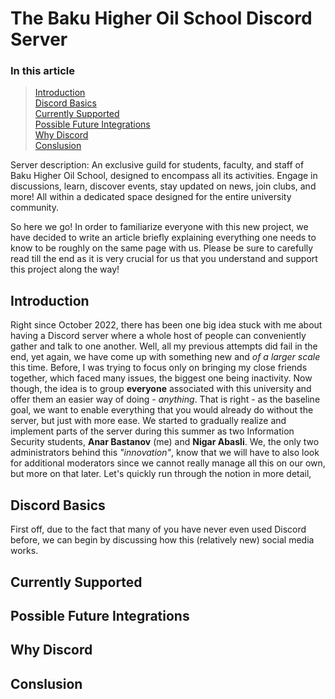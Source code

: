 # The Baku Higher Oil School Discord Server

### In this article

> [Introduction](#introduction)  
> [Discord Basics](#discord-basics)  
> [Currently Supported](#currently-supported)  
> [Possible Future Integrations](#possible-future-integrations)  
> [Why Discord](#why-discord)  
> [Conslusion](#conslusion)  

Server description: An exclusive guild for students, faculty, and staff of Baku Higher Oil School, designed to encompass all its activities. Engage in discussions, learn, discover events, stay updated on news, join clubs, and more! All within a dedicated space designed for the entire university community.

So here we go! In order to familiarize everyone with this new project, we have decided to write an article briefly explaining everything one needs to know to be roughly on the same page with us. Please be sure to carefully read till the end as it is very crucial for us that you understand and support this project along the way!

## Introduction

Right since October 2022, there has been one big idea stuck with me about having a Discord server where a whole host of people can conveniently gather and talk to one another. Well, all my previous attempts did fail in the end, yet again, we have come up with something new and _of a larger scale_ this time. Before, I was trying to focus only on bringing my close friends together, which faced many issues, the biggest one being inactivity. Now though, the idea is to group **everyone** associated with this university and offer them an easier way of doing - _anything_. That is right - as the baseline goal, we want to enable everything that you would already do without the server, but just with more ease. We started to gradually realize and implement parts of the server during this summer as two Information Security students, **Anar Bastanov** (me) and **Nigar Abasli**. We, the only two administrators behind this _"innovation"_, know that we will have to also look for additional moderators since we cannot really manage all this on our own, but more on that later. Let's quickly run through the notion in more detail,

## Discord Basics

First off, due to the fact that many of you have never even used Discord before, we can begin by discussing how this (relatively new) social media works.

## Currently Supported

## Possible Future Integrations

## Why Discord

## Conslusion

